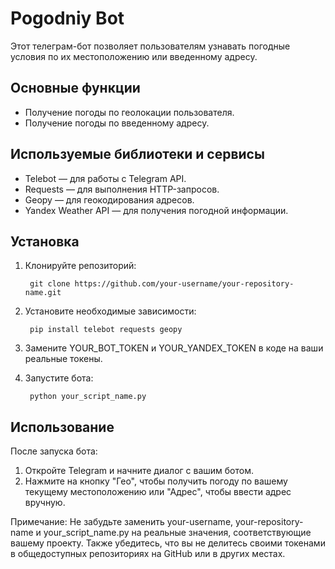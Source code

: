 # Pogodniy Bot

Этот телеграм-бот позволяет пользователям узнавать погодные условия по их местоположению или введенному адресу.

## Основные функции

- Получение погоды по геолокации пользователя.
- Получение погоды по введенному адресу.

## Используемые библиотеки и сервисы

- Telebot — для работы с Telegram API.
- Requests — для выполнения HTTP-запросов.
- Geopy — для геокодирования адресов.
- Yandex Weather API — для получения погодной информации.

## Установка

1. Клонируйте репозиторий:

        git clone https://github.com/your-username/your-repository-name.git

2. Установите необходимые зависимости:

        pip install telebot requests geopy

3. Замените YOUR_BOT_TOKEN и YOUR_YANDEX_TOKEN в коде на ваши реальные токены.
4. Запустите бота:

        python your_script_name.py

## Использование

После запуска бота:

1. Откройте Telegram и начните диалог с вашим ботом.
2. Нажмите на кнопку "Гео", чтобы получить погоду по вашему текущему местоположению или "Адрес", чтобы ввести адрес
   вручную.

Примечание: Не забудьте заменить your-username, your-repository-name и your_script_name.py на реальные значения,
соответствующие вашему проекту. Также убедитесь, что вы не делитесь своими токенами в общедоступных репозиториях на
GitHub или в других местах.